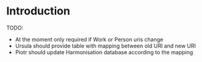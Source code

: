 # Introduction #

TODO:

  * At the moment only required if Work or Person uris change
  * Ursula should provide table with mapping between old URI and new URI
  * Piotr should update Harmonisation database according to the mapping